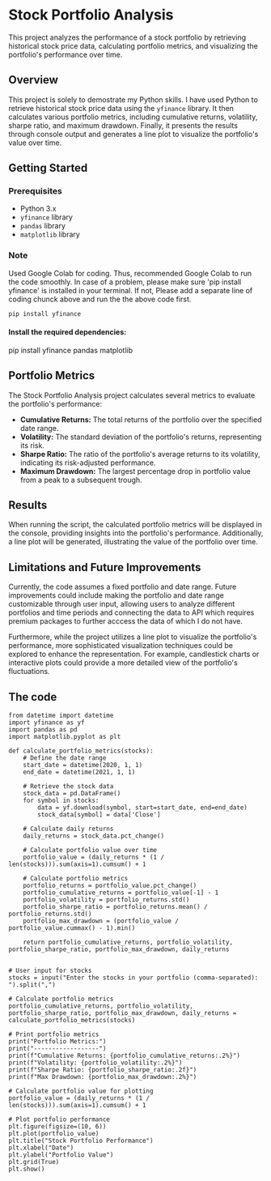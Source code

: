 # Stock Portfolio Analysis

This project analyzes the performance of a stock portfolio by retrieving historical stock price data, calculating portfolio metrics, and visualizing the portfolio's performance over time.

## Overview

This project is solely to demostrate my Python skills. I have used Python to retrieve historical stock price data using the `yfinance` library. It then calculates various portfolio metrics, including cumulative returns, volatility, sharpe ratio, and maximum drawdown. Finally, it presents the results through console output and generates a line plot to visualize the portfolio's value over time.

## Getting Started

### Prerequisites

- Python 3.x
- `yfinance` library
- `pandas` library
- `matplotlib` library

### Note

Used Google Colab for coding. Thus, recommended Google Colab to run the code smoothly. In case of a problem, please make sure 'pip install yfinance' is installed in your terminal.
If not, Please add a separate line of coding chunck above and run the the above code first.

```bash
pip install yfinance
```
#### Install the required dependencies:
pip install yfinance pandas matplotlib

## Portfolio Metrics

The Stock Portfolio Analysis project calculates several metrics to evaluate the portfolio's performance:

- **Cumulative Returns:** The total returns of the portfolio over the specified date range.
- **Volatility:** The standard deviation of the portfolio's returns, representing its risk.
- **Sharpe Ratio:** The ratio of the portfolio's average returns to its volatility, indicating its risk-adjusted performance.
- **Maximum Drawdown:** The largest percentage drop in portfolio value from a peak to a subsequent trough.

## Results

When running the script, the calculated portfolio metrics will be displayed in the console, providing insights into the portfolio's performance. Additionally, a line plot will be generated, illustrating the value of the portfolio over time.

## Limitations and Future Improvements

Currently, the code assumes a fixed portfolio and date range. Future improvements could include making the portfolio and date range customizable through user input, allowing users to analyze different portfolios and time periods and connecting the data to API which requires premium packages to further acccess the data of which I do not have.

Furthermore, while the project utilizes a line plot to visualize the portfolio's performance, more sophisticated visualization techniques could be explored to enhance the representation. For example, candlestick charts or interactive plots could provide a more detailed view of the portfolio's fluctuations.

## The code
```
from datetime import datetime
import yfinance as yf
import pandas as pd
import matplotlib.pyplot as plt

def calculate_portfolio_metrics(stocks):
    # Define the date range
    start_date = datetime(2020, 1, 1)
    end_date = datetime(2021, 1, 1)

    # Retrieve the stock data
    stock_data = pd.DataFrame()
    for symbol in stocks:
        data = yf.download(symbol, start=start_date, end=end_date)
        stock_data[symbol] = data['Close']

    # Calculate daily returns
    daily_returns = stock_data.pct_change()

    # Calculate portfolio value over time
    portfolio_value = (daily_returns * (1 / len(stocks))).sum(axis=1).cumsum() + 1

    # Calculate portfolio metrics
    portfolio_returns = portfolio_value.pct_change()
    portfolio_cumulative_returns = portfolio_value[-1] - 1
    portfolio_volatility = portfolio_returns.std()
    portfolio_sharpe_ratio = portfolio_returns.mean() / portfolio_returns.std()
    portfolio_max_drawdown = (portfolio_value / portfolio_value.cummax() - 1).min()

    return portfolio_cumulative_returns, portfolio_volatility, portfolio_sharpe_ratio, portfolio_max_drawdown, daily_returns


# User input for stocks
stocks = input("Enter the stocks in your portfolio (comma-separated): ").split(",")

# Calculate portfolio metrics
portfolio_cumulative_returns, portfolio_volatility, portfolio_sharpe_ratio, portfolio_max_drawdown, daily_returns = calculate_portfolio_metrics(stocks)

# Print portfolio metrics
print("Portfolio Metrics:")
print("------------------")
print(f"Cumulative Returns: {portfolio_cumulative_returns:.2%}")
print(f"Volatility: {portfolio_volatility:.2%}")
print(f"Sharpe Ratio: {portfolio_sharpe_ratio:.2f}")
print(f"Max Drawdown: {portfolio_max_drawdown:.2%}")

# Calculate portfolio value for plotting
portfolio_value = (daily_returns * (1 / len(stocks))).sum(axis=1).cumsum() + 1

# Plot portfolio performance
plt.figure(figsize=(10, 6))
plt.plot(portfolio_value)
plt.title("Stock Portfolio Performance")
plt.xlabel("Date")
plt.ylabel("Portfolio Value")
plt.grid(True)
plt.show()
```
